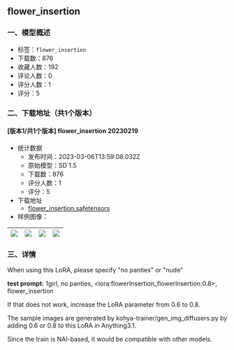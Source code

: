 ## flower_insertion
### 一、模型概述

- 标签：`flower_insertion`
- 下载数：876
- 收藏人数：192
- 评论人数：0
- 评分人数：1
- 评分：5

### 二、下载地址（共1个版本）

#### [版本1/共1个版本] flower_insertion 20230219

- 统计数据
  - 发布时间：2023-03-06T13:59:08.032Z
  - 原始模型：SD 1.5
  - 下载数：876
  - 评分人数：1
  - 评分：5
- 下载地址
  - [flower_insertion.safetensors](https://civitai.com/api/download/models/12333)
- 样例图像：

| <img src="https://image.civitai.com/xG1nkqKTMzGDvpLrqFT7WA/56f677d1-395d-419f-b261-a6a25c30f900/width=450/118750.jpeg" /> | <img src="https://image.civitai.com/xG1nkqKTMzGDvpLrqFT7WA/9201b22f-ae4b-4d01-48a1-020f66096a00/width=450/118753.jpeg" /> | <img src="https://image.civitai.com/xG1nkqKTMzGDvpLrqFT7WA/a960163a-7cd2-4d42-ff87-bae00ecf6600/width=450/118752.jpeg" /> | <img src="https://image.civitai.com/xG1nkqKTMzGDvpLrqFT7WA/992b3ee1-e20e-44ba-d8a5-583a1c685600/width=450/118751.jpeg" /> |
| ---- | ---- | ---- | ---- |


### 三、详情
<p>When using this LoRA, please specify "no panties" or "nude"</p><p><strong>test prompt:</strong> 1girl, no panties, &lt;lora:flowerInsertion_flowerInsertion:0.8&gt;, flower_insertion</p><p></p><p>If that does not work, increase the LoRA parameter from 0.6 to 0.8.</p><p></p><p>The sample images are generated by kohya-trainer/gen_img_diffusers.py by adding 0.6 or 0.8 to this LoRA in Anything3.1.</p><p>Since the train is NAI-based, it would be compatible with other models.</p>